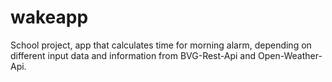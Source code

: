 # wakeapp
School project, app that calculates time for morning alarm, depending on different input data and information from BVG-Rest-Api and Open-Weather-Api.
